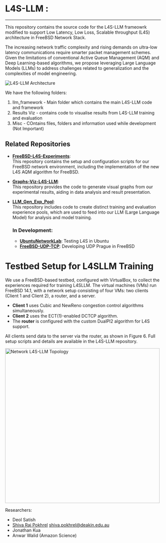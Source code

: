 # L4S-LLM :
---------------
This repository contains the source code for the L4S-LLM frameowrk modified to support Low Latency, Low Loss, Scalable throughput (L4S) architecture in FreeBSD Network Stack. 

The increasing network traffic complexity and rising demands on ultra-low latency communications require smarter packet management schemes. 
Given the limitations of conventional Active Queue Management (AQM) and Deep Learning-based algorithms, 
we propose leveraging Large Language Models (LLMs) to address challenges related to generalization and the complexities of model engineering.

![L4S-LLM Architecture](https://github.com/user-attachments/assets/acf40bfe-9ccf-4be0-bdc2-b684d3caf288)

We have the following folders:
1. llm_framework - Main folder which contains the main L4S-LLM code and framework
2. Results Viz - contains code to visualise results from L4S-LLM training and evaluation
3. Misc - COntains files, folders and information used while development (Not Important)

## Related Repositories

- **[FreeBSD-L4S-Experiments](https://github.com/MPTCP-FreeBSD/FreeBSD-L4S-Experiments)**:  
  This repository contains the setup and configuration scripts for our FreeBSD network environment, including the implementation of the new L4S AQM algorithm for FreeBSD.

- **[Graphs-Viz-L4S-LLM](https://github.com/MPTCP-FreeBSD/Graphs-Viz-L4S-LLM)**:  
  This repository provides the code to generate visual graphs from our experimental results, aiding in data analysis and result presentation.

- **[LLM_Gen_Exp_Pool](https://github.com/MPTCP-FreeBSD/LLM_Gen_Exp_Pool)**:  
  This repository includes code to create distinct training and evaluation experience pools, which are used to feed into our LLM (Large Language Model) for analysis and model training.

  ### In Development:
  - **[UbuntuNetworkLab](https://github.com/deol-satish/UbuntuNetworkLab)**: Testing L4S in Ubuntu
  - **[FreeBSD-UDP-TCP](https://github.com/deol-satish/FreeBSD-UDP-TCP)**: Developing UDP Prague in FreeBSD

# Testbed Setup for L4SLLM Training

We use a FreeBSD-based testbed, configured with VirtualBox, to collect the experiences required for training L4SLLM. The virtual machines (VMs) run FreeBSD 14.1, with a network setup consisting of four VMs: two clients (Client 1 and Client 2), a router, and a server.

- **Client 1** uses Cubic and NewReno congestion control algorithms simultaneously.
- **Client 2** uses the ECT(1)-enabled DCTCP algorithm.
- The **router** is configured with the custom DualPI2 algorithm for L4S support.

All clients send data to the server via the router, as shown in Figure 6. Full setup scripts and details are available in the L4S-LLM repository.


<img src="https://github.com/user-attachments/assets/3321fb04-94b3-4010-94ea-e9f8b667eb9d" width="500" title="Network L4S-LLM Topology"/>





Researchers: 
- Deol Satish
- [Shiva Raj Pokhrel](https://www.deakin.edu.au/about-deakin/people/shiva-pokhrel) <shiva.pokhrel@deakin.edu.au>
- Jonathan Kua
- Anwar Walid (Amazon Science)

